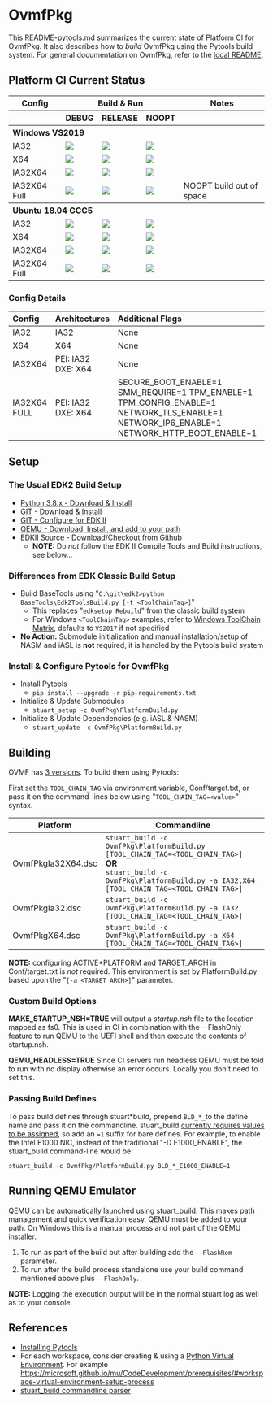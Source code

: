 # OvmfPkg

This README-pytools.md summarizes the current state of Platform CI for OvmfPkg.
It also describes how to _build_ OvmfPkg using the Pytools build system.
For general documentation on OvmfPkg, refer to the [local README](./README).

## Platform CI Current Status

<table>
  <tr>
    <th>Config</th>
    <th colspan="3">Build & Run</th>
    <th>Notes</th>
  </tr>
  <tr>
    <th></th>
    <th>DEBUG</th>
    <th>RELEASE</th>
    <th>NOOPT</th>
    <th></th>
  </tr>
  <tr>
    <th colspan="5" align="left">
    Windows VS2019
    </th>
  </tr>
  <tr>
    <td>IA32</td>
    <td>
      <a  href="https://dev.azure.com/tianocore/edk2-ci-play/_build/latest?definitionId=38&branchName=master">
      <img src="https://dev.azure.com/tianocore/edk2-ci-play/_apis/build/status/OVMF/OVMF%20Windows%20VS2019?branchName=master&jobName=Platform_CI&configuration=Platform_CI%20OVMF_IA32_DEBUG"/></a>
    </td>
    <td>
      <a  href="https://dev.azure.com/tianocore/edk2-ci-play/_build/latest?definitionId=38&branchName=master">
      <img src="https://dev.azure.com/tianocore/edk2-ci-play/_apis/build/status/OVMF/OVMF%20Windows%20VS2019?branchName=master&jobName=Platform_CI&configuration=Platform_CI%20OVMF_IA32_RELEASE"/></a>
    </td>
    <td>
      <a  href="https://dev.azure.com/tianocore/edk2-ci-play/_build/latest?definitionId=38&branchName=master">
      <img src="https://dev.azure.com/tianocore/edk2-ci-play/_apis/build/status/OVMF/OVMF%20Windows%20VS2019?branchName=master&jobName=Platform_CI&configuration=Platform_CI%20OVMF_IA32_NOOPT"/></a>
    </td>
    <td></td>
  </tr>
  <tr>
    <td>X64</td>
    <td>
      <a  href="https://dev.azure.com/tianocore/edk2-ci-play/_build/latest?definitionId=38&branchName=master">
      <img src="https://dev.azure.com/tianocore/edk2-ci-play/_apis/build/status/OVMF/OVMF%20Windows%20VS2019?branchName=master&jobName=Platform_CI&configuration=Platform_CI%20OVMF_X64_DEBUG"/></a>
    </td>
    <td>
      <a  href="https://dev.azure.com/tianocore/edk2-ci-play/_build/latest?definitionId=38&branchName=master">
      <img src="https://dev.azure.com/tianocore/edk2-ci-play/_apis/build/status/OVMF/OVMF%20Windows%20VS2019?branchName=master&jobName=Platform_CI&configuration=Platform_CI%20OVMF_X64_RELEASE"/></a>
    </td>
    <td>
      <a  href="https://dev.azure.com/tianocore/edk2-ci-play/_build/latest?definitionId=38&branchName=master">
      <img src="https://dev.azure.com/tianocore/edk2-ci-play/_apis/build/status/OVMF/OVMF%20Windows%20VS2019?branchName=master&jobName=Platform_CI&configuration=Platform_CI%20OVMF_X64_NOOPT"/></a>
    </td>
    <td></td>
  </tr>
  <tr>
    <td>IA32X64</td>
    <td>
      <a  href="https://dev.azure.com/tianocore/edk2-ci-play/_build/latest?definitionId=38&branchName=master">
      <img src="https://dev.azure.com/tianocore/edk2-ci-play/_apis/build/status/OVMF/OVMF%20Windows%20VS2019?branchName=master&jobName=Platform_CI&configuration=Platform_CI%20OVMF_IA32X64_DEBUG"/></a>
    </td>
    <td>
      <a  href="https://dev.azure.com/tianocore/edk2-ci-play/_build/latest?definitionId=38&branchName=master">
      <img src="https://dev.azure.com/tianocore/edk2-ci-play/_apis/build/status/OVMF/OVMF%20Windows%20VS2019?branchName=master&jobName=Platform_CI&configuration=Platform_CI%20OVMF_IA32X64_RELEASE"/></a>
    </td>
    <td>
      <a  href="https://dev.azure.com/tianocore/edk2-ci-play/_build/latest?definitionId=38&branchName=master">
      <img src="https://dev.azure.com/tianocore/edk2-ci-play/_apis/build/status/OVMF/OVMF%20Windows%20VS2019?branchName=master&jobName=Platform_CI&configuration=Platform_CI%20OVMF_IA32X64_NOOPT"/></a>
    </td>
    <td></td>
  </tr>
  <tr>
    <td>IA32X64 Full</td>
    <td>
      <a  href="https://dev.azure.com/tianocore/edk2-ci-play/_build/latest?definitionId=38&branchName=master">
      <img src="https://dev.azure.com/tianocore/edk2-ci-play/_apis/build/status/OVMF/OVMF%20Windows%20VS2019?branchName=master&jobName=Platform_CI&configuration=Platform_CI%20OVMF_IA32X64_FULL_DEBUG"/></a>
    </td>
    <td>
      <a  href="https://dev.azure.com/tianocore/edk2-ci-play/_build/latest?definitionId=38&branchName=master">
      <img src="https://dev.azure.com/tianocore/edk2-ci-play/_apis/build/status/OVMF/OVMF%20Windows%20VS2019?branchName=master&jobName=Platform_CI&configuration=Platform_CI%20OVMF_IA32X64_FULL_RELEASE"/></a>
    </td>
    <td>
      <a  href="https://dev.azure.com/tianocore/edk2-ci-play/_build/latest?definitionId=38&branchName=master">
      <img src="https://dev.azure.com/tianocore/edk2-ci-play/_apis/build/status/OVMF/OVMF%20Windows%20VS2019?branchName=master&jobName=Platform_CI&configuration=Platform_CI%20OVMF_IA32X64_FULL_NOOPT"/></a>
    </td>
    <td>NOOPT build out of space</td>
  </tr>
  <tr>
    <th colspan="5" align="left">
    Ubuntu 18.04 GCC5
    </th>
  </tr>
  <tr>
    <td>IA32</td>
    <td>
      <a  href="https://dev.azure.com/tianocore/edk2-ci-play/_build/latest?definitionId=37&branchName=master">
      <img src="https://dev.azure.com/tianocore/edk2-ci-play/_apis/build/status/OVMF/OVMF%20Ubuntu%20GCC5?branchName=master&jobName=Platform_CI&configuration=Platform_CI%20OVMF_IA32_DEBUG"/></a>
    </td>
    <td>
      <a  href="https://dev.azure.com/tianocore/edk2-ci-play/_build/latest?definitionId=37&branchName=master">
      <img src="https://dev.azure.com/tianocore/edk2-ci-play/_apis/build/status/OVMF/OVMF%20Ubuntu%20GCC5?branchName=master&jobName=Platform_CI&configuration=Platform_CI%20OVMF_IA32_RELEASE"/></a>
    </td>
    <td>
      <a  href="https://dev.azure.com/tianocore/edk2-ci-play/_build/latest?definitionId=37&branchName=master">
      <img src="https://dev.azure.com/tianocore/edk2-ci-play/_apis/build/status/OVMF/OVMF%20Ubuntu%20GCC5?branchName=master&jobName=Platform_CI&configuration=Platform_CI%20OVMF_IA32_NOOPT"/></a>
    </td>
    <td></td>
  </tr>
  <tr>
    <td>X64</td>
    <td>
      <a  href="https://dev.azure.com/tianocore/edk2-ci-play/_build/latest?definitionId=37&branchName=master">
      <img src="https://dev.azure.com/tianocore/edk2-ci-play/_apis/build/status/OVMF/OVMF%20Ubuntu%20GCC5?branchName=master&jobName=Platform_CI&configuration=Platform_CI%20OVMF_X64_DEBUG"/></a>
    </td>
    <td>
      <a  href="https://dev.azure.com/tianocore/edk2-ci-play/_build/latest?definitionId=37&branchName=master">
      <img src="https://dev.azure.com/tianocore/edk2-ci-play/_apis/build/status/OVMF/OVMF%20Ubuntu%20GCC5?branchName=master&jobName=Platform_CI&configuration=Platform_CI%20OVMF_X64_RELEASE"/></a>
    </td>
    <td>
      <a  href="https://dev.azure.com/tianocore/edk2-ci-play/_build/latest?definitionId=37&branchName=master">
      <img src="https://dev.azure.com/tianocore/edk2-ci-play/_apis/build/status/OVMF/OVMF%20Ubuntu%20GCC5?branchName=master&jobName=Platform_CI&configuration=Platform_CI%20OVMF_X64_NOOPT"/></a>
    </td>
    <td></td>
  </tr>
  <tr>
    <td>IA32X64</td>
    <td>
      <a  href="https://dev.azure.com/tianocore/edk2-ci-play/_build/latest?definitionId=37&branchName=master">
      <img src="https://dev.azure.com/tianocore/edk2-ci-play/_apis/build/status/OVMF/OVMF%20Ubuntu%20GCC5?branchName=master&jobName=Platform_CI&configuration=Platform_CI%20OVMF_IA32X64_DEBUG"/></a>
    </td>
    <td>
      <a  href="https://dev.azure.com/tianocore/edk2-ci-play/_build/latest?definitionId=37&branchName=master">
      <img src="https://dev.azure.com/tianocore/edk2-ci-play/_apis/build/status/OVMF/OVMF%20Ubuntu%20GCC5?branchName=master&jobName=Platform_CI&configuration=Platform_CI%20OVMF_IA32X64_RELEASE"/></a>
    </td>
    <td>
      <a  href="https://dev.azure.com/tianocore/edk2-ci-play/_build/latest?definitionId=37&branchName=master">
      <img src="https://dev.azure.com/tianocore/edk2-ci-play/_apis/build/status/OVMF/OVMF%20Ubuntu%20GCC5?branchName=master&jobName=Platform_CI&configuration=Platform_CI%20OVMF_IA32X64_NOOPT"/></a>
    </td>
    <td></td>
  </tr>
  <tr>
    <td>IA32X64 Full</td>
    <td>
      <a  href="https://dev.azure.com/tianocore/edk2-ci-play/_build/latest?definitionId=37&branchName=master">
      <img src="https://dev.azure.com/tianocore/edk2-ci-play/_apis/build/status/OVMF/OVMF%20Ubuntu%20GCC5?branchName=master&jobName=Platform_CI&configuration=Platform_CI%20OVMF_IA32X64_FULL_DEBUG"/></a>
    </td>
    <td>
      <a  href="https://dev.azure.com/tianocore/edk2-ci-play/_build/latest?definitionId=37&branchName=master">
      <img src="https://dev.azure.com/tianocore/edk2-ci-play/_apis/build/status/OVMF/OVMF%20Ubuntu%20GCC5?branchName=master&jobName=Platform_CI&configuration=Platform_CI%20OVMF_IA32X64_FULL_RELEASE"/></a>
    </td>
    <td>
      <a  href="https://dev.azure.com/tianocore/edk2-ci-play/_build/latest?definitionId=37&branchName=master">
      <img src="https://dev.azure.com/tianocore/edk2-ci-play/_apis/build/status/OVMF/OVMF%20Ubuntu%20GCC5?branchName=master&jobName=Platform_CI&configuration=Platform_CI%20OVMF_IA32X64_FULL_NOOPT"/></a>
    </td>
    <td></td>
  </tr>
</table>

### Config Details

| Config       | Architectures      |Additional Flags |
| :----        | :-----             | :----           |
| IA32         | IA32               | None            |
| X64          | X64                | None            |
| IA32X64      | PEI: IA32 DXE: X64 | None            |
| IA32X64 FULL | PEI: IA32 DXE: X64 | SECURE_BOOT_ENABLE=1 SMM_REQUIRE=1 TPM_ENABLE=1 TPM_CONFIG_ENABLE=1 NETWORK_TLS_ENABLE=1 NETWORK_IP6_ENABLE=1 NETWORK_HTTP_BOOT_ENABLE=1 |

## Setup

### The Usual EDK2 Build Setup

- [Python 3.8.x - Download & Install](https://www.python.org/downloads/)
- [GIT - Download & Install](https://git-scm.com/download/)
- [GIT - Configure for EDK II](https://github.com/tianocore/tianocore.github.io/wiki/Windows-systems#github-help)
- [QEMU - Download, Install, and add to your path](https://www.qemu.org/download/)
- [EDKII Source - Download/Checkout from Github](https://github.com/tianocore/tianocore.github.io/wiki/Windows-systems#download)
  - **NOTE:** Do _not_ follow the EDK II Compile Tools and Build instructions, see below...

### Differences from EDK Classic Build Setup

- Build BaseTools using "`C:\git\edk2>python BaseTools\Edk2ToolsBuild.py [-t <ToolChainTag>]`"
  - This replaces "`edksetup Rebuild`" from the classic build system
  - For Windows `<ToolChainTag>` examples, refer to [Windows ToolChain Matrix](https://github.com/tianocore/tianocore.github.io/wiki/Windows-systems-ToolChain-Matrix), defaults to `VS2017` if not specified
- **No Action:** Submodule initialization and manual installation/setup of NASM and iASL is **not** required, it is handled by the Pytools build system

### Install & Configure Pytools for OvmfPkg

- Install Pytools
  - `pip install --upgrade -r pip-requirements.txt`
- Initialize & Update Submodules
  - `stuart_setup -c OvmfPkg\PlatformBuild.py`
- Initialize & Update Dependencies (e.g. iASL & NASM)
  - `stuart_update -c OvmfPkg\PlatformBuild.py`

## Building

OVMF has [3 versions](https://github.com/tianocore/tianocore.github.io/wiki/How-to-build-OVMF#choosing-which-version-of-ovmf-to-build). To build them using Pytools:

First set the `TOOL_CHAIN_TAG` via environment variable, Conf/target.txt, or pass it on the command-lines below using "`TOOL_CHAIN_TAG=<value>`" syntax.

| Platform           | Commandline                                                                                                                                                                        |
| ------------------ | ---------------------------------------------------------------------------------------------------------------------------------------------------------------------------------- |
| OvmfPkgIa32X64.dsc | `stuart_build -c OvmfPkg\PlatformBuild.py [TOOL_CHAIN_TAG=<TOOL_CHAIN_TAG>]`<BR>**OR**<BR>`stuart_build -c OvmfPkg\PlatformBuild.py -a IA32,X64 [TOOL_CHAIN_TAG=<TOOL_CHAIN_TAG>]` |
| OvmfPkgIa32.dsc    | `stuart_build -c OvmfPkg\PlatformBuild.py -a IA32 [TOOL_CHAIN_TAG=<TOOL_CHAIN_TAG>]`                                                                                               |
| OvmfPkgX64.dsc     | `stuart_build -c OvmfPkg\PlatformBuild.py -a X64 [TOOL_CHAIN_TAG=<TOOL_CHAIN_TAG>]`                                                                                                |

**NOTE:** configuring ACTIVE*PLATFORM and TARGET_ARCH in Conf/target.txt is *not* required. This environment is set by PlatformBuild.py based upon the "`[-a <TARGET_ARCH>]`" parameter.

### Custom Build Options

**MAKE_STARTUP_NSH=TRUE** will output a _startup.nsh_ file to the location mapped as fs0. This is used in CI in combination with the --FlashOnly feature to run QEMU to the UEFI shell and then execute the contents of startup.nsh.

**QEMU_HEADLESS=TRUE** Since CI servers run headless QEMU must be told to run with no display otherwise an error occurs. Locally you don't need to set this.

### Passing Build Defines

To pass build defines through stuart*build, prepend `BLD_*_`to the define name and pass it on the commandline. stuart_build [currently requires values to be assigned](https://github.com/tianocore/edk2-pytool-extensions/issues/128), so add an `=1` suffix for bare defines.
For example, to enable the Intel E1000 NIC, instead of the traditional "-D E1000_ENABLE", the stuart_build command-line would be:

`stuart_build -c OvmfPkg/PlatformBuild.py BLD_*_E1000_ENABLE=1`

## Running QEMU Emulator

QEMU can be automatically launched using stuart_build.  This makes path management and quick verification easy.
QEMU must be added to your path.  On Windows this is a manual process and not part of the QEMU installer.

1. To run as part of the build but after building add the `--FlashRom` parameter.
2. To run after the build process standalone use your build command mentioned above plus `--FlashOnly`.

**NOTE:** Logging the execution output will be in the normal stuart log as well as to your console.

## References

- [Installing Pytools](https://github.com/tianocore/edk2-pytool-extensions/blob/master/docs/using.md#installing)
- For each workspace, consider creating & using a [Python Virtual Environment](https://docs.python.org/3/library/venv.html). For example <https://microsoft.github.io/mu/CodeDevelopment/prerequisites/#workspace-virtual-environment-setup-process>
- [stuart_build commandline parser](https://github.com/tianocore/edk2-pytool-extensions/blob/56f6a7aee09995c2f22da4765e8b0a29c1cbf5de/edk2toolext/edk2_invocable.py#L109)
